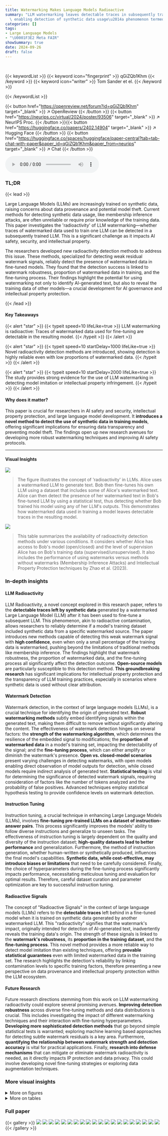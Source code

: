 ```yaml
---
title: Watermarking Makes Language Models Radioactive
summary: "LLM watermarking leaves detectable traces in subsequently trained models,\
  \ enabling detection of synthetic data usage\u2014a phenomenon termed 'radioactivity'."
categories: []
tags:
- Large Language Models
- "\U0001F3E2 Meta FAIR"
showSummary: true
date: 2024-09-26
draft: false
---
```


<br>

{{< keywordList >}}
{{< keyword icon="fingerprint" >}} qGiZQb1Khm {{< /keyword >}}
{{< keyword icon="writer" >}} Tom Sander et el. {{< /keyword >}}
 
{{< /keywordList >}}

{{< button href="https://openreview.net/forum?id=qGiZQb1Khm" target="_blank" >}}
↗ OpenReview
{{< /button >}}
{{< button href="https://neurips.cc/virtual/2024/poster/93506" target="_blank" >}}
↗ NeurIPS Proc.
{{< /button >}}{{< button href="https://huggingface.co/papers/2402.14904" target="_blank" >}}
↗ Hugging Face
{{< /button >}}
{{< button href="https://huggingface.co/spaces/huggingface/paper-central?tab=tab-chat-with-paper&paper_id=qGiZQb1Khm&paper_from=neurips" target="_blank" >}}
↗ Chat
{{< /button >}}



<audio controls>
    <source src="https://ai-paper-reviewer.com/qGiZQb1Khm/podcast.wav" type="audio/wav">
    Your browser does not support the audio element.
</audio>


### TL;DR


{{< lead >}}

Large Language Models (LLMs) are increasingly trained on synthetic data, raising concerns about data provenance and potential model theft. Current methods for detecting synthetic data usage, like membership inference attacks, are often unreliable or require prior knowledge of the training data. This paper investigates the 'radioactivity' of LLM watermarking—whether traces of watermarked data used to train one LLM can be detected in a subsequently trained LLM.  This is a significant challenge as it impacts AI safety, security, and intellectual property.

The researchers developed new radioactivity detection methods to address this issue. These methods, specialized for detecting weak residual watermark signals, reliably detect the presence of watermarked data in fine-tuned models. They found that the detection success is linked to watermark robustness, proportion of watermarked data in training, and the fine-tuning process.  Their findings highlight the potential for using watermarking not only to identify AI-generated text, but also to reveal the training data of other models—a crucial development for AI governance and intellectual property protection.

{{< /lead >}}


#### Key Takeaways

{{< alert "star" >}}
{{< typeit speed=10 lifeLike=true >}} LLM watermarking is radioactive: Traces of watermarked data used for fine-tuning are detectable in the resulting model. {{< /typeit >}}
{{< /alert >}}

{{< alert "star" >}}
{{< typeit speed=10 startDelay=1000 lifeLike=true >}} Novel radioactivity detection methods are introduced, showing detection is highly reliable even with low proportions of watermarked data. {{< /typeit >}}
{{< /alert >}}

{{< alert "star" >}}
{{< typeit speed=10 startDelay=2000 lifeLike=true >}} The study provides strong evidence for the use of LLM watermarking in detecting model imitation or intellectual property infringement. {{< /typeit >}}
{{< /alert >}}

#### Why does it matter?
This paper is crucial for researchers in AI safety and security, intellectual property protection, and large language model development. It **introduces a novel method to detect the use of synthetic data in training models**, offering significant implications for ensuring data transparency and preventing model theft. The findings open up new research avenues for developing more robust watermarking techniques and improving AI safety protocols.

------
#### Visual Insights



![](https://ai-paper-reviewer.com/qGiZQb1Khm/figures_0_1.jpg)

> The figure illustrates the concept of 'radioactivity' in LLMs. Alice uses a watermarked LLM to generate text. Bob then fine-tunes his own LLM using a dataset that includes some of Alice's watermarked text.  Alice can then detect the presence of her watermarked text in Bob's fine-tuned LLM by using a statistical test, thus detecting whether Bob trained his model using any of her LLM's outputs. This demonstrates how watermarked data used in training a model leaves detectable traces in the resulting model.





![](https://ai-paper-reviewer.com/qGiZQb1Khm/tables_3_1.jpg)

> This table summarizes the availability of radioactivity detection methods under various conditions. It considers whether Alice has access to Bob's model (open/closed) and the level of supervision Alice has on Bob's training data (supervised/unsupervised). It also includes the performance of using watermarks versus methods without watermarks (Membership Inference Attacks) and Intellectual Property Protection techniques by Zhao et al. (2023).





### In-depth insights


#### LLM Radioactivity
LLM Radioactivity, a novel concept explored in this research paper, refers to the **detectable traces left by synthetic data** generated by a watermarked Large Language Model (LLM) after it has been used to fine-tune a subsequent LLM.  This phenomenon, akin to radioactive contamination, allows researchers to reliably determine if a model's training dataset included synthetic data from a specific watermarked source. The paper introduces new methods capable of detecting this weak watermark signal with **high confidence**, even when only a small percentage of the training data is watermarked, pushing beyond the limitations of traditional methods like membership inference.  The findings highlight that watermark robustness, the proportion of watermarked data, and the fine-tuning process all significantly affect the detection outcome.  **Open-source models** are particularly susceptible to this detection method.  **This groundbreaking research** has significant implications for intellectual property protection and the transparency of LLM training practices, especially in scenarios where synthetic data is used without clear attribution.

#### Watermark Detection
Watermark detection, in the context of large language models (LLMs), is a crucial technique for identifying the origin of generated text.  **Robust watermarking methods** subtly embed identifying signals within the generated text, making them difficult to remove without significantly altering the content.  The effectiveness of watermark detection hinges on several factors: the **strength of the watermarking algorithm**, which determines the resilience of the embedded signal to modifications; the **proportion of watermarked data** in a model's training set, impacting the detectability of the signal; and the **fine-tuning process**, which can either amplify or diminish the watermark's presence.  **Open vs. closed-model scenarios** present varying challenges in detecting watermarks, with open models enabling direct observation of model outputs for detection, while closed models require indirect analysis of generated text.  **Statistical testing** is vital for determining the significance of detected watermark signals, requiring consideration of factors like the number of tokens analyzed and the probability of false positives.  Advanced techniques employ statistical hypothesis testing to provide confidence levels on watermark detection.

#### Instruction Tuning
Instruction tuning, a crucial technique in enhancing Large Language Models (LLMs), involves **fine-tuning pre-trained LLMs on a dataset of instruction-answer pairs**. This process significantly improves the models' ability to follow diverse instructions and generalize to unseen tasks.  The effectiveness of instruction tuning is largely dependent on the quality and diversity of the instruction dataset;  **high-quality datasets lead to better performance** and generalization.  Furthermore, the method of instruction generation, whether human-written or synthetically produced, influences the final model's capabilities.  **Synthetic data, while cost-effective, may introduce biases or limitations** that need to be carefully considered.  Finally, the choice of hyperparameters during the fine-tuning process significantly impacts performance, necessitating meticulous tuning and evaluation for optimal results.  Therefore, careful dataset curation and parameter optimization are key to successful instruction tuning.

#### Radioactive Signals
The concept of "Radioactive Signals" in the context of large language models (LLMs) refers to the **detectable traces** left behind in a fine-tuned model when it is trained on synthetic data generated by another watermarked LLM.  This "radioactivity" signifies that the watermark's impact, originally intended for detection of AI-generated text, inadvertently reveals the training data's origin.  The strength of these signals is linked to the **watermark's robustness**, its **proportion in the training dataset**, and the **fine-tuning process**.  This novel method provides a more reliable way to detect model imitation than existing techniques, offering **provable statistical guarantees** even with limited watermarked data in the training set. The research highlights the detection's reliability by linking contamination levels to specific training factors, therefore presenting a new perspective on data provenance and intellectual property protection within the LLM ecosystem.

#### Future Research
Future research directions stemming from this work on LLM watermarking radioactivity could explore several promising avenues. **Improving detection robustness** across diverse fine-tuning methods and data distributions is crucial.  This includes investigating the impact of different watermarking techniques and their interaction with fine-tuning hyperparameters.  **Developing more sophisticated detection methods** that go beyond simple statistical tests is warranted; exploring machine learning based approaches for detecting subtle watermark residuals is a key area.  Furthermore, **quantifying the relationship between watermark strength and detection accuracy** is vital for practical applications.  Finally, **research into defense mechanisms** that can mitigate or eliminate watermark radioactivity is needed, as it directly impacts IP protection and data privacy.  This could involve developing novel fine-tuning strategies or exploring data augmentation techniques.


### More visual insights

<details>
<summary>More on figures
</summary>


![](https://ai-paper-reviewer.com/qGiZQb1Khm/figures_2_1.jpg)

> This figure illustrates the core concept of the paper:  Alice's watermarked LLM outputs are used as part of Bob's training data for his LLM.  Even though the proportion of watermarked data is small, the watermark leaves detectable traces in Bob's model, allowing Alice to reliably determine whether Bob trained his model using her data. This demonstrates the 'radioactivity' of LLMs.


![](https://ai-paper-reviewer.com/qGiZQb1Khm/figures_3_1.jpg)

> This figure is a Venn diagram showing the relationship between three sets of data: D, ĎA, and DA.  D represents the entire dataset used by Bob to fine-tune his language model.  ĎA represents the set of all outputs generated by Alice's language model. DA represents the intersection of D and ĎA – the portion of Bob's training data that originated from Alice's model.  The diagram visually explains that the detection performance (radioactivity) primarily depends on two factors: (1) p, which represents the proportion of Bob's training data derived from Alice's model; and (2) d, which represents the degree of supervision or the extent to which Alice knows Bob's training data. 


![](https://ai-paper-reviewer.com/qGiZQb1Khm/figures_4_1.jpg)

> This figure illustrates the concept of 'radioactivity' in LLMs. Alice fine-tunes her language model (LLM) with watermarked text. Bob then fine-tunes his own LLM using a dataset that includes some of Alice's watermarked outputs.  Alice can then use her watermark detection method to detect traces of her original watermarked data in Bob's fine-tuned model, even though Bob may not have intentionally included her data and is unaware of the watermark. This demonstrates the 'radioactive' nature of the watermarked data, leaving detectable traces in models trained on it.


![](https://ai-paper-reviewer.com/qGiZQb1Khm/figures_6_1.jpg)

> This figure illustrates the concept of 'radioactivity' in LLMs. Alice's LLM generates watermarked text. Bob then fine-tunes his LLM using a dataset that includes some of Alice's watermarked text.  Alice can then detect the presence of her watermarked text in Bob's fine-tuned model, even if only a small portion of Bob's training data came from her model. This demonstrates that the watermark leaves detectable traces in models trained on the watermarked data, revealing information about the training data used.


![](https://ai-paper-reviewer.com/qGiZQb1Khm/figures_7_1.jpg)

> This figure shows the results of radioactivity detection experiments under various conditions.  The x-axis represents the percentage of watermarked training data used in fine-tuning model B. The y-axis shows the average base-10 logarithm of the p-value obtained from the statistical test for radioactivity. Lower values indicate stronger evidence of radioactivity. The results are shown separately for four scenarios: open model with supervision, open model without supervision, closed model with supervision, and closed model without supervision. The error bars represent the standard deviations across 10 runs of the experiment. The figure demonstrates that even a small percentage of watermarked data can lead to detectable radioactivity, particularly in open-model settings. When no watermarked data is used, the p-values are randomly distributed around 0.


![](https://ai-paper-reviewer.com/qGiZQb1Khm/figures_7_2.jpg)

> This figure shows the impact of using a filter on the performance of the radioactivity detection test.  The test is performed in a closed-model setting where only 1% of the training data is watermarked.  The x-axis represents the number of tokens generated by model B, and the y-axis shows the log10 of the p-value.  Two lines are plotted: one for the test without a filter and one with a filter. The filtered test shows a significantly lower p-value (stronger evidence of radioactivity) for the same number of generated tokens.


![](https://ai-paper-reviewer.com/qGiZQb1Khm/figures_17_1.jpg)

> This box plot visualizes the distribution of log10(p-values) obtained from the radioactivity detection test in the open-model and unsupervised setting.  The x-axis represents different proportions (p) of watermarked data used for fine-tuning model B, while the y-axis shows the log10(p-value). Each box represents the interquartile range (IQR), the median is marked by the orange line, and the mean is marked by the red cross. The whiskers extend to the maximum and minimum values, excluding outliers. The plot demonstrates how the distribution of p-values shifts toward stronger evidence of radioactivity (lower p-values) as the proportion of watermarked data increases.


![](https://ai-paper-reviewer.com/qGiZQb1Khm/figures_19_1.jpg)

> This figure shows the results of the radioactivity detection test in the open/unsupervised setting. The y-axis represents the log10(p-value), and the x-axis represents the proportion of watermarked training data (p).  The box plot shows the distribution of log10(p-values) across multiple runs. The mean log10(p-value) is shown as a solid line, and the standard deviation is represented by a shaded area. For each proportion of watermarked data, ten runs of the experiment were performed, and these results are displayed as box plots.


![](https://ai-paper-reviewer.com/qGiZQb1Khm/figures_19_2.jpg)

> This figure shows the distribution of p-values obtained from the radioactivity detection test in an open-model, unsupervised setting, across various proportions (p) of watermarked data used in fine-tuning model B.  The box plots illustrate the median, mean, and standard deviation of the log10(p) values.  It visually represents the data presented in Figure 5, where only the mean values were shown.


![](https://ai-paper-reviewer.com/qGiZQb1Khm/figures_20_1.jpg)

> This figure compares the performance of membership inference attacks (MIA) and watermarking-based methods for detecting radioactivity in a language model.  The left panel shows the distributions of calibrated loss from model B (the suspect model) for data that was and wasn't used in training.  The difference in distributions becomes less pronounced as the degree of supervision (d) decreases, indicating that MIA becomes less effective with less overlap between training and test data. The right panel illustrates that the watermarking method consistently achieves high detection confidence (p-value < 10^-5) even with low supervision (d < 2%), demonstrating its superior performance compared to MIA in detecting model imitation.


![](https://ai-paper-reviewer.com/qGiZQb1Khm/figures_20_2.jpg)

> This figure compares two methods for detecting model imitation: Membership Inference Attacks (MIA) and watermark detection.  The left panel shows the distribution of perplexity scores for models trained with and without data from a source model.  The difference in distributions is used to detect imitation. However, the effectiveness of MIA diminishes as the proportion of imitated data decreases (low supervision). The right panel shows that watermark detection remains effective even at low supervision levels, providing more reliable detection of model imitation.


![](https://ai-paper-reviewer.com/qGiZQb1Khm/figures_22_1.jpg)

> This figure shows how the number of epochs during the fine-tuning process affects the detection of watermarks. As the number of epochs increases, the watermark becomes more prominent, leading to a stronger detection signal (lower p-value).


![](https://ai-paper-reviewer.com/qGiZQb1Khm/figures_22_2.jpg)

> This figure shows box plots illustrating the impact of using a filter on the log10(p)-values obtained from a radioactivity detection test in a closed-model setting, where only 10% of the fine-tuning data was watermarked. Three scenarios are compared: a baseline without filtering, an unsupervised setting where the filter is constructed from newly generated watermarked data, and a supervised setting where the filter is built using the known watermarked data from the training set (DA).  The plots display the median and mean log10(p)-values for each scenario, providing a visual representation of how the filtering method enhances the accuracy of radioactivity detection by focusing the analysis on specific k-grams.


![](https://ai-paper-reviewer.com/qGiZQb1Khm/figures_23_1.jpg)

> This figure shows how the p-value (a measure of statistical significance) changes as more tokens are scored in a closed-model setting where only 1% of the training data was watermarked.  The x-axis shows the number of generated tokens, and the y-axis represents the log10 of the p-value. Two lines are displayed, one for when a filter is used and one without.  The filter helps focus the analysis on specific tokens, making it easier to detect the watermark even with a small amount of watermarked data in the training set. A smaller p-value indicates stronger evidence that the model was indeed trained on watermarked data.


![](https://ai-paper-reviewer.com/qGiZQb1Khm/figures_25_1.jpg)

> This figure shows the bit accuracy of watermark extraction using the MPAC method under different conditions.  The x-axis represents the number of scored tokens, and the y-axis represents the bit accuracy.  There are three plots, one for each proportion (p) of watermarked data used in fine-tuning: 0%, 10%, and 100%.  Each plot shows curves for different message lengths (8, 16, and 32 bits).  The results indicate that bit accuracy increases with the number of scored tokens and the proportion of watermarked data, but decreases with message length.  This suggests that even multi-bit watermarking schemes exhibit radioactivity.


</details>




<details>
<summary>More on tables
</summary>


![](https://ai-paper-reviewer.com/qGiZQb1Khm/tables_5_1.jpg)
> This table presents the results of evaluating the Llama-7B language model after fine-tuning it with varying percentages of watermarked instruction data.  The evaluation is performed across several benchmark datasets (NQ, TQA, GSM8k, H.Eval, MMLU) to assess the model's performance in different tasks.  The 'Base' row shows the baseline performance of the model without any watermarked data in its training. This allows for a comparison of performance with and without watermarked data at various proportions (5%, 50%, and 100%).

![](https://ai-paper-reviewer.com/qGiZQb1Khm/tables_5_2.jpg)
> This table presents the detection confidence (log10(p-value)) results for detecting radioactivity in the open-model setting.  The detection is performed using the 'reading mode' described in the paper.  It shows how the detection confidence changes with varying degrees of supervision (d), while maintaining a constant proportion (p=5%) of Bob's training data originating from Alice's model (A). Lower log10(p) values indicate stronger evidence of radioactivity.

![](https://ai-paper-reviewer.com/qGiZQb1Khm/tables_8_1.jpg)
> This table presents the results of a statistical test evaluating the correctness of the radioactivity detection methods. It demonstrates the importance of de-duplication in ensuring reliable p-values. The results show that without de-duplication, the p-values are significantly lower than expected (0.5), indicating that the test is not working correctly, while with de-duplication the p-values are closer to the expected value.

![](https://ai-paper-reviewer.com/qGiZQb1Khm/tables_8_2.jpg)
> This table presents the average log10 p-values for watermark detection and radioactivity detection using two different watermarking methods (KGW and AK) with varying watermark window sizes (k=1, 2, 4).  The 'Orig' values represent the results of watermark detection on the original watermarked training texts, while 'Rad' represents the results of radioactivity detection on a model fine-tuned with watermarked data. The results show that lower k values (smaller watermark windows) generally lead to higher radioactivity, indicating stronger contamination of the model by watermarked data.

![](https://ai-paper-reviewer.com/qGiZQb1Khm/tables_8_3.jpg)
> This table shows the impact of different hyperparameters during the fine-tuning process on the radioactivity of the model.  It presents the log10(p-value) for a statistical test of radioactivity, where a lower p-value indicates stronger radioactivity. The hyperparameters considered are the learning rate, the number of epochs, the type of adapters used (full or Q-LoRA), and the size of the language model (7B or 13B). The values used in Section 5 of the paper are highlighted in gray.

![](https://ai-paper-reviewer.com/qGiZQb1Khm/tables_9_1.jpg)
> This table presents the results of a radioactivity detection test conducted on different languages. The test involved prompting model B with the beginnings of Wikipedia articles in various languages and then performing detection on the generated next tokens using the closed-model setting from Section 4 of the paper. The results show the log10(p) values for each language, indicating the confidence level of the detection test.

![](https://ai-paper-reviewer.com/qGiZQb1Khm/tables_9_2.jpg)
> This table shows the results of an experiment to evaluate if a second fine-tuning on non-watermarked data can remove the watermark traces from a model that was previously fine-tuned with watermarked data. The experiment shows that a second fine-tuning reduces the radioactivity (strength of the watermark signal) but does not completely remove it.

![](https://ai-paper-reviewer.com/qGiZQb1Khm/tables_21_1.jpg)
> This table shows the p-values obtained from applying the watermark detection test on non-watermarked instruction-answer pairs generated by Llama-2-chat-7B. The p-values are shown for different lengths of text (number of lines and number of characters). As the length of the text increases, the p-values become increasingly smaller, indicating stronger evidence against the null hypothesis (no watermark).

![](https://ai-paper-reviewer.com/qGiZQb1Khm/tables_21_2.jpg)
> This table presents summary statistics (mean and standard deviation) of the base-10 logarithm of the p-value (log10(p)) obtained from watermark detection tests.  The tests were performed on different text lengths (ranges of token numbers), all generated using the Llama-2-chat-7B model and a specific watermarking technique (Kirchenbauer et al., 2023b) with parameters δ = 3.0, γ = 0.25, and k = 2 (as described in Section 5 of the paper). Each range of token counts contains roughly 500 texts, and the table shows the average log10(p) and its standard deviation for each length range.

![](https://ai-paper-reviewer.com/qGiZQb1Khm/tables_22_1.jpg)
> This table presents the results of experiments using different sizes of Llama-2-chat models as teachers for fine-tuning a Llama-1-7B model.  The 'Teacher' column indicates the size of the Llama-2-chat model used. The subsequent columns show the performance on several benchmarks (NQ, GSM8k, MMLU) and the log10(p-value) for radioactivity detection. The results demonstrate that larger teacher models yield better results on the benchmarks and similar levels of radioactivity detection.

![](https://ai-paper-reviewer.com/qGiZQb1Khm/tables_22_2.jpg)
> This table shows the results of an experiment where the fine-tuning process was done with 10% of watermarked data mixed with either human-generated or machine-generated instructions. The results demonstrate that mixing watermarked data with human-generated instructions leads to stronger radioactivity signals compared to mixing with machine-generated instructions.  The average log10(p) value is significantly lower for the data mixed with human instructions indicating greater detection confidence. 

![](https://ai-paper-reviewer.com/qGiZQb1Khm/tables_23_1.jpg)
> This table presents the results of radioactivity detection experiments conducted using a closed-model setting.  It compares the detection performance (measured by the average and maximum log10(p-value) across 10 runs) with and without applying a filter on the scored k-grams. The filter's impact on improving detection accuracy is highlighted, particularly in scenarios with less reliable results.

</details>




### Full paper

{{< gallery >}}
<img src="https://ai-paper-reviewer.com/qGiZQb1Khm/1.png" class="grid-w50 md:grid-w33 xl:grid-w25" />
<img src="https://ai-paper-reviewer.com/qGiZQb1Khm/2.png" class="grid-w50 md:grid-w33 xl:grid-w25" />
<img src="https://ai-paper-reviewer.com/qGiZQb1Khm/3.png" class="grid-w50 md:grid-w33 xl:grid-w25" />
<img src="https://ai-paper-reviewer.com/qGiZQb1Khm/4.png" class="grid-w50 md:grid-w33 xl:grid-w25" />
<img src="https://ai-paper-reviewer.com/qGiZQb1Khm/5.png" class="grid-w50 md:grid-w33 xl:grid-w25" />
<img src="https://ai-paper-reviewer.com/qGiZQb1Khm/6.png" class="grid-w50 md:grid-w33 xl:grid-w25" />
<img src="https://ai-paper-reviewer.com/qGiZQb1Khm/7.png" class="grid-w50 md:grid-w33 xl:grid-w25" />
<img src="https://ai-paper-reviewer.com/qGiZQb1Khm/8.png" class="grid-w50 md:grid-w33 xl:grid-w25" />
<img src="https://ai-paper-reviewer.com/qGiZQb1Khm/9.png" class="grid-w50 md:grid-w33 xl:grid-w25" />
<img src="https://ai-paper-reviewer.com/qGiZQb1Khm/10.png" class="grid-w50 md:grid-w33 xl:grid-w25" />
<img src="https://ai-paper-reviewer.com/qGiZQb1Khm/11.png" class="grid-w50 md:grid-w33 xl:grid-w25" />
<img src="https://ai-paper-reviewer.com/qGiZQb1Khm/12.png" class="grid-w50 md:grid-w33 xl:grid-w25" />
<img src="https://ai-paper-reviewer.com/qGiZQb1Khm/13.png" class="grid-w50 md:grid-w33 xl:grid-w25" />
<img src="https://ai-paper-reviewer.com/qGiZQb1Khm/14.png" class="grid-w50 md:grid-w33 xl:grid-w25" />
<img src="https://ai-paper-reviewer.com/qGiZQb1Khm/15.png" class="grid-w50 md:grid-w33 xl:grid-w25" />
<img src="https://ai-paper-reviewer.com/qGiZQb1Khm/16.png" class="grid-w50 md:grid-w33 xl:grid-w25" />
<img src="https://ai-paper-reviewer.com/qGiZQb1Khm/17.png" class="grid-w50 md:grid-w33 xl:grid-w25" />
<img src="https://ai-paper-reviewer.com/qGiZQb1Khm/18.png" class="grid-w50 md:grid-w33 xl:grid-w25" />
<img src="https://ai-paper-reviewer.com/qGiZQb1Khm/19.png" class="grid-w50 md:grid-w33 xl:grid-w25" />
<img src="https://ai-paper-reviewer.com/qGiZQb1Khm/20.png" class="grid-w50 md:grid-w33 xl:grid-w25" />
{{< /gallery >}}